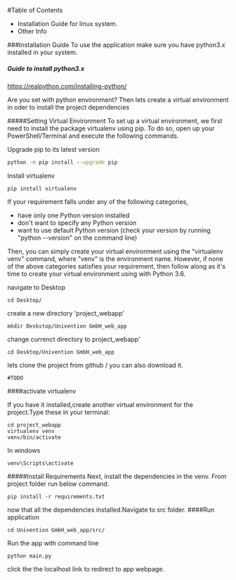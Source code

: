 #Table of Contents 
* Installation Guide for linux system.
* Other Info

###Installation Guide
To use the application make sure you have python3.x installed in your system.

##### Guide to install python3.x

https://realpython.com/installing-python/

Are you set with python environment?
Then lets create a virtual environment in oder to install the project dependencies  

#####Setting Virtual Environment
To set up a virtual environment, we first need to install the package virtualenv using pip.
To do so, open up your PowerShell/Terminal and execute the following commands.

Upgrade pip to its latest version  
````cmd
python -m pip install --upgrade pip
````
Install virtualenv  

````
pip install virtualenv 
````
If your requirement falls under any of the following categories,

* have only one Python version installed
* don't want to specify any Python version
* want to use default Python version (check your version by running "python --version" on the command line)

Then, you can simply create your virtual environment using the "virtualenv venv" command, where "venv" is the environment name. 
However, if none of the above categories satisfies your requirement, then follow along as it's time to create your virtual environment using with Python 3.6. 

navigate to Desktop  
```
cd Desktop/
```
create a new directory 'project_webapp'  
````
mkdir Deskstop/Univention GmbH_web_app
````
change currenct directory to project_webapp'  
````
cd Desktop/Univention GmbH_web_app 
````
lets clone the project from github / you can also download it.
 
````
#TODO
````

####activate virtualenv

If you have it installed,create another virtual environment for the project.Type these in your terminal:
````
cd project_webapp
virtualenv venv
venv/bin/activate

````
In windows
````
venv\Scripts\activate
````
#####Install Requirements
Next, install the dependencies in the venv. From project folder run below command.
````
pip install -r requirements.txt
````
now that all the dependencies installed.Navigate to src folder.
####Run application
````
cd Univention GmbH_web_app/src/
````
Run the app with command line
````
python main.py
```` 
click the the localhost link to redirect to app webpage.
